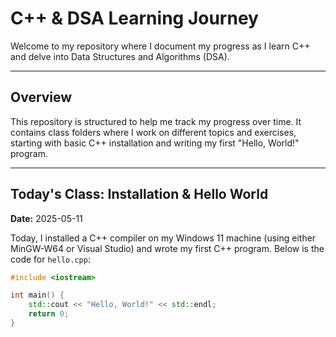 # C++ & DSA Learning Journey

Welcome to my repository where I document my progress as I learn C++ and delve into Data Structures and Algorithms (DSA).

---

## Overview

This repository is structured to help me track my progress over time. It contains class folders where I work on different topics and exercises, starting with basic C++ installation and writing my first "Hello, World!" program.

---

## Today's Class: Installation & Hello World

**Date:** 2025-05-11

Today, I installed a C++ compiler on my Windows 11 machine (using either MinGW-W64 or Visual Studio) and wrote my first C++ program. Below is the code for `hello.cpp`:

```cpp
#include <iostream>

int main() {
    std::cout << "Hello, World!" << std::endl;
    return 0;
}
